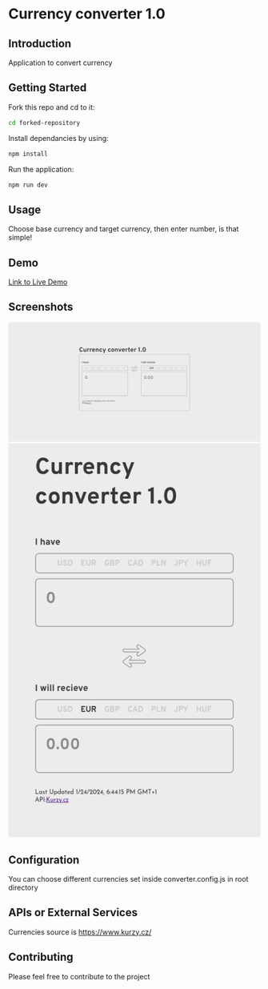 # Currency converter 1.0

## Introduction

Application to convert currency

## Getting Started

Fork this repo and cd to it:

```bash
cd forked-repository
```

Install dependancies by using:

```bash
npm install
```

Run the application:

```bash
npm run dev
```

## Usage

Choose base currency and target currency, then enter number, is that simple!

## Demo

[Link to Live Demo](https://lookatthisdoode.github.io/currency-converter-1-0/)

## Screenshots

![Screenshot 1](src/assets/demo/demo1.png)
![Screenshot 1](src/assets/demo/demo2.png)

## Configuration

You can choose different currencies set inside converter.config.js in root directory

## APIs or External Services

Currencies source is https://www.kurzy.cz/

## Contributing

Please feel free to contribute to the project
